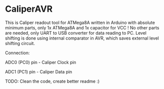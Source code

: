 # CaliperAVR
This is Caliper readout tool for ATMega8A written in Arduino with absolute minimum parts, only 1x ATMega8A and 1x capacitor for VCC ! No other parts are needed, only UART to USB converter for data reading to PC.
Level shifting is done using internal comparator in AVR, which saves external level shifting circuit.

Connection:     

ADC0 (PC0) pin - Caliper Clock pin

ADC1 (PC1) pin - Caliper Data pin


  
  

TODO: Clean the code, create better readme :)
